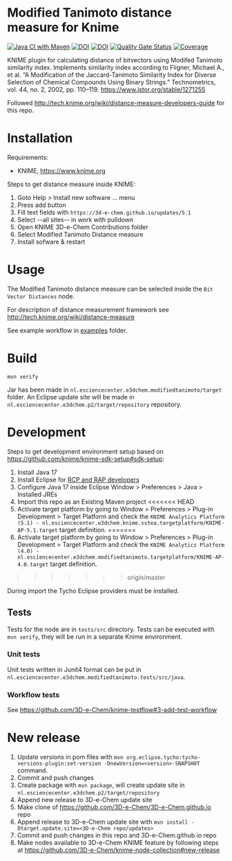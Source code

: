 # Modified Tanimoto distance measure for Knime

[![Java CI with Maven](https://github.com/3D-e-Chem/knime-modified-tanimoto/actions/workflows/ci.yml/badge.svg)](https://github.com/3D-e-Chem/knime-modified-tanimoto/actions/workflows/ci.yml)
[![DOI](https://zenodo.org/badge/DOI/10.5281/zenodo.3257714.svg)](https://doi.org/10.5281/zenodo.3257714)
[![DOI](https://zenodo.org/badge/doi/10.5281/zenodo.45270.svg)](http://dx.doi.org/10.5281/zenodo.45270)
[![Quality Gate Status](https://sonarcloud.io/api/project_badges/measure?project=3D-e-Chem_knime-modified-tanimoto&metric=alert_status)](https://sonarcloud.io/summary/new_code?id=3D-e-Chem_knime-modified-tanimoto)
[![Coverage](https://sonarcloud.io/api/project_badges/measure?project=3D-e-Chem_knime-modified-tanimoto&metric=coverage)](https://sonarcloud.io/summary/new_code?id=3D-e-Chem_knime-modified-tanimoto)

KNIME plugin for calculating distance of bitvectors using Modifed Tanimoto similarity index.
Implements similarity index according to Fligner, Michael A., et al. “A Modification of the Jaccard-Tanimoto Similarity Index for Diverse Selection of Chemical Compounds Using Binary Strings.” Technometrics, vol. 44, no. 2, 2002, pp. 110–119. https://www.jstor.org/stable/1271255

Followed http://tech.knime.org/wiki/distance-measure-developers-guide for this repo.

# Installation

Requirements:

* KNIME, https://www.knime.org

Steps to get distance measure inside KNIME:

1. Goto Help > Install new software ... menu
2. Press add button
3. Fill text fields with `https://3d-e-chem.github.io/updates/5.1`
4. Select --all sites-- in work with pulldown
5. Open KNIME 3D-e-Chem Contributions folder
6. Select Modified Tanimoto Distance measure
7. Install sofware & restart

# Usage

The Modified Tanimoto distance measure can be selected inside the `Bit Vector Distances` node.

For description of distance measurement framework see http://tech.knime.org/wiki/distance-measure

See example workflow in [examples](examples) folder.

# Build

```
mvn verify
```

Jar has been made in `nl.esciencecenter.e3dchem.modifiedtanimoto/target` folder.
An Eclipse update site will be made in `nl.esciencecenter.e3dchem.p2/target/repository` repository.

# Development

Steps to get development environment setup based on https://github.com/knime/knime-sdk-setup#sdk-setup:

1. Install Java 17
2. Install Eclipse for [RCP and RAP developers](https://www.eclipse.org/downloads/packages/installer)
3. Configure Java 17 inside Eclipse Window > Preferences > Java > Installed JREs
4. Import this repo as an Existing Maven project
<<<<<<< HEAD
5. Activate target platform by going to Window > Preferences > Plug-in Development > Target Platform and check the `KNIME Analytics Platform (5.1) - nl.esciencecenter.e3dchem.knime.sstea.targetplatform/KNIME-AP-5.1.target` target definition.
=======
5. Activate target platform by going to Window > Preferences > Plug-in Development > Target Platform and check the `KNIME Analytics Platform (4.0) - nl.esciencecenter.e3dchem.modifiedtanimoto.targetplatform/KNIME-AP-4.0.target` target definition.
>>>>>>> origin/master

During import the Tycho Eclipse providers must be installed.

## Tests

Tests for the node are in `tests/src` directory.
Tests can be executed with `mvn verify`, they will be run in a separate Knime environment.

### Unit tests

Unit tests written in Junit4 format can be put in `nl.esciencecenter.e3dchem.modifiedtanimoto.tests/src/java`.

### Workflow tests

See https://github.com/3D-e-Chem/knime-testflow#3-add-test-workflow

# New release

1. Update versions in pom files with `mvn org.eclipse.tycho:tycho-versions-plugin:set-version -DnewVersion=<version>-SNAPSHOT` command.
2. Commit and push changes
3. Create package with `mvn package`, will create update site in `nl.esciencecenter.e3dchem.p2/target/repository`
4. Append new release to 3D-e-Chem update site
  1. Make clone of https://github.com/3D-e-Chem/3D-e-Chem.github.io repo
  2. Append release to 3D-e-Chem update site with `mvn install -Dtarget.update.site=<3D-e-Chem repo/updates>`
5. Commit and push changes in this repo and 3D-e-Chem.github.io repo
6. Make nodes available to 3D-e-Chem KNIME feature by following steps at https://github.com/3D-e-Chem/knime-node-collection#new-release

